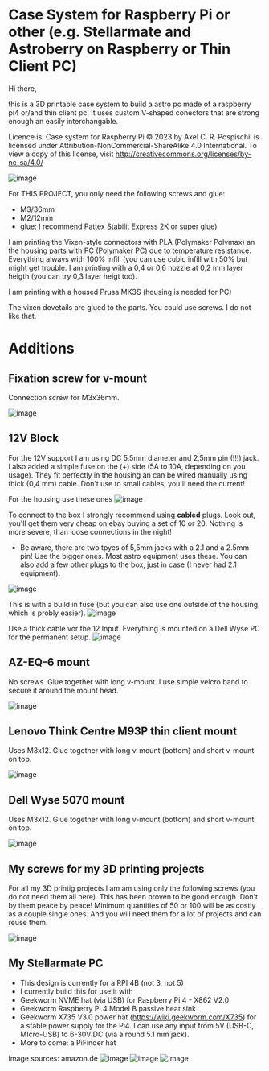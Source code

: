 # Case System for Raspberry Pi or other (e.g. Stellarmate and Astroberry on Raspberry or Thin Client PC)

Hi there,

this is a 3D printable case system to build a astro pc made of a raspberry pi4 or/and thin client pc. It uses custom V-shaped conectors that are strong enough an easily interchangable.

Licence is: Case system for Raspberry Pi © 2023 by Axel C. R. Pospischil is licensed under Attribution-NonCommercial-ShareAlike 4.0 International. To view a copy of this license, visit http://creativecommons.org/licenses/by-nc-sa/4.0/

![image](https://github.com/apos/case_system_stellarmate_astroberry/assets/456034/1d67b81f-250d-4325-87a3-b2c390186f6e)

For THIS PROJECT, you only need the following screws and glue:
- M3/36mm
- M2/12mm
- glue: I recommend Pattex Stabilit Express 2K or super glue)

I am printing the Vixen-style connectors with PLA  (Polymaker Polymax) an the housing parts with PC (Polymaker PC) due to temperature resistance. 
Everything always with 100% infill (you can use cubic infill with 50% but might get trouble. I am printing with a 0,4 or 0,6 nozzle at 0,2 mm layer heigth (you can try 0,3 layer heigt too).

I am printing with a housed Prusa MK3S (housing is needed for PC)

The vixen dovetails are glued to the parts. You could use screws. I do not like that. 


# Additions
## Fixation screw for v-mount
Connection screw for M3x36mm.

![image](https://github.com/apos/case_system_stellarmate_astroberry/assets/456034/bff28585-f9ef-4151-b5d9-16a0b49b1476)

## 12V Block
For the 12V support I am using DC 5,5mm diameter and 2,5mm pin (!!!) jack. I also added a simple fuse on the (+) side (5A to 10A, depending on you usage). They fit perfectly in the housing an can be wired manually using thick (0,4 mm) cable. Don't use to small cables, you'll need the current!

For the housing use these ones
![image](https://github.com/apos/case_system_stellarmate_astroberry/assets/456034/084c2678-271e-4453-a7ca-155448e8c141)

To connect to the box I strongly recommend using **cabled** plugs. Look out, you'll get them very cheap on ebay buying a set of 10 or 20. Nothing is more severe, than loose connections in the night!
- Be aware, there are two tpyes of 5,5mm jacks with a 2.1 and a 2.5mm pin! Use the bigger ones. Most astro equipment uses these. You can also add a few other plugs to the box, just in case (I never had 2.1 equipment).
  
![image](https://github.com/apos/case_system_stellarmate_astroberry/assets/456034/362cf0e7-f642-473a-9b31-183773268dab)

This is with a build in fuse (but you can also use one outside of the housing, which is probly easier).
![image](https://github.com/apos/case_system_stellarmate_astroberry/assets/456034/2c5b6344-7efc-46dd-a160-1202e7d786ab)

Use a thick cable vor the 12 Input. Everything is mounted on a Dell Wyse PC for the permanent setup. 
![image](https://github.com/apos/case_system_stellarmate_astroberry/assets/456034/5290c4b2-2836-4a14-a09e-24ba53eba986)



## AZ-EQ-6 mount 
No screws. Glue together with long v-mount. I use simple velcro band to secure it around the mount head. 

![image](https://github.com/apos/case_system_stellarmate_astroberry/assets/456034/6505208a-0a21-4160-a092-0fff6ed295fe)

## Lenovo Think Centre M93P thin client mount
Uses M3x12. Glue together with long v-mount (bottom) and short v-mount on top. 

![image](https://github.com/apos/case_system_stellarmate_astroberry/assets/456034/08ad83d9-1e7d-45fd-8261-ecd764a5b1ca)

## Dell Wyse 5070 mount
Uses M3x12. Glue together with long v-mount (bottom) and short v-mount on top. 

![image](https://github.com/apos/case_system_stellarmate_astroberry/assets/456034/70754b24-77ff-477e-9c35-93da8a9eb406)


## My screws for my 3D printing projects
For all my 3D printig projects I am am using only the following screws (you do not need them all here). This has been proven to be good enough. Don't by them peace by peace! Minimum quantities of 50 or 100 will be as costly as a couple single ones. And you will need them for a lot of projects and can reuse them. 

![image](https://github.com/apos/case_system_stellarmate_astroberry/assets/456034/894673e6-734c-46ea-9cd9-65c6b7c348e7)


## My Stellarmate PC
- This design is currently for a RPI 4B (not 3, not 5)
- I currently build this for use it with
 - Geekworm NVME hat (via USB) for Raspberry Pi 4 - X862 V2.0
 - Geekworm Raspberry Pi 4 Model B passive heat sink
 - Geekworm X735 V3.0 power hat (https://wiki.geekworm.com/X735) for a stable power supply for the Pi4. I can use any input from 5V (USB-C, MIcro-USB) to 6-30V DC (via a round 5.1 mm jack).
 - More to come: a PiFinder hat

Image sources: amazon.de
![image](https://github.com/apos/case_system_stellarmate_astroberry/assets/456034/d68de966-a92d-4ed0-97bf-c3a811d86933)
![image](https://github.com/apos/case_system_stellarmate_astroberry/assets/456034/5eeaae78-9746-4423-adb2-ae63e5d9714e)
![image](https://github.com/apos/case_system_stellarmate_astroberry/assets/456034/92c84bb9-a011-4aae-a41f-6eeed7032a0b)

